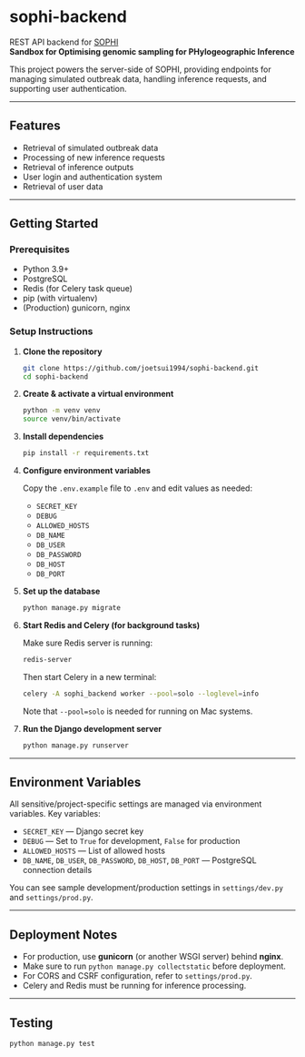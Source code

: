 # sophi-backend

REST API backend for [SOPHI](https://sophi-oxf.io)  
**Sandbox for Optimising genomic sampling for PHylogeographic Inference**

This project powers the server-side of SOPHI, providing endpoints for managing simulated outbreak data, handling inference requests, and supporting user authentication.

---

## Features

- Retrieval of simulated outbreak data
- Processing of new inference requests
- Retrieval of inference outputs
- User login and authentication system
- Retrieval of user data

---

## Getting Started

### Prerequisites

- Python 3.9+
- PostgreSQL
- Redis (for Celery task queue)
- pip (with virtualenv)
- (Production) gunicorn, nginx

### Setup Instructions

1. **Clone the repository**

    ```bash
    git clone https://github.com/joetsui1994/sophi-backend.git
    cd sophi-backend
    ```

2. **Create & activate a virtual environment**

    ```bash
    python -m venv venv
    source venv/bin/activate
    ```

3. **Install dependencies**

    ```bash
    pip install -r requirements.txt
    ```

4. **Configure environment variables**

    Copy the `.env.example` file to `.env` and edit values as needed:

    - `SECRET_KEY`
    - `DEBUG`
    - `ALLOWED_HOSTS`
    - `DB_NAME`
    - `DB_USER`
    - `DB_PASSWORD`
    - `DB_HOST`
    - `DB_PORT`

5. **Set up the database**

    ```bash
    python manage.py migrate
    ```

6. **Start Redis and Celery (for background tasks)**

    Make sure Redis server is running:
    ```bash
    redis-server
    ```

    Then start Celery in a new terminal:
    ```bash
    celery -A sophi_backend worker --pool=solo --loglevel=info
    ```

    Note that ```--pool=solo``` is needed for running on Mac systems.

7. **Run the Django development server**

    ```bash
    python manage.py runserver
    ```

---

## Environment Variables

All sensitive/project-specific settings are managed via environment variables. Key variables:

- `SECRET_KEY` — Django secret key
- `DEBUG` — Set to `True` for development, `False` for production
- `ALLOWED_HOSTS` — List of allowed hosts
- `DB_NAME`, `DB_USER`, `DB_PASSWORD`, `DB_HOST`, `DB_PORT` — PostgreSQL connection details

You can see sample development/production settings in `settings/dev.py` and `settings/prod.py`.

---

## Deployment Notes

- For production, use **gunicorn** (or another WSGI server) behind **nginx**.
- Make sure to run `python manage.py collectstatic` before deployment.
- For CORS and CSRF configuration, refer to `settings/prod.py`.
- Celery and Redis must be running for inference processing.

---

## Testing

```bash
python manage.py test

